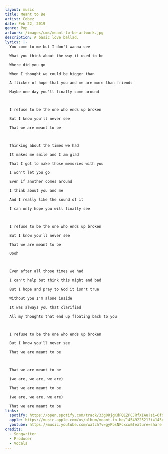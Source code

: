 ```yaml
---
layout: music
title: Meant to Be
artist: Cobez
date: Feb 22, 2019
genre: Pop
artwork: /images/cms/meant-to-be-artwork.jpg
description: A basic love ballad.
lyrics: |-
  You come to me but I don't wanna see

  What you think about the way it used to be

  Where did you go

  When I thought we could be bigger than

  A flicker of hope that you and me are more than friends

  Maybe one day you'll finally come around



  I refuse to be the one who ends up broken

  But I know you'll never see

  That we are meant to be



  Thinking about the times we had

  It makes me smile and I am glad

  That I got to make those memories with you

  I won't let you go

  Even if another comes around

  I think about you and me

  And I really like the sound of it

  I can only hope you will finally see



  I refuse to be the one who ends up broken

  But I know you'll never see

  That we are meant to be

  Oooh



  Even after all those times we had 

  I can't help but think this might end bad 

  But I hope and pray to God it isn't true 

  Without you I'm alone inside 

  It was always you that clarified 

  All my thoughts that end up floating back to you 



  I refuse to be the one who ends up broken

  But I know you'll never see

  That we are meant to be



  That we are meant to be

  (we are, we are, we are)

  That we are meant to be

  (we are, we are, we are)

  That we are meant to be
links:
  spotify: https://open.spotify.com/track/33g0RjgKdFQ1ZPCJRfXIAu?si=6fd0d6ae3a0f4fb9
  apple: https://music.apple.com/us/album/meant-to-be/1454922521?i=1454922522
  youtube: https://music.youtube.com/watch?v=gyPbsNFcxcw&feature=share
credits:
  - Songwriter
  - Producer
  - Vocals
---
```


